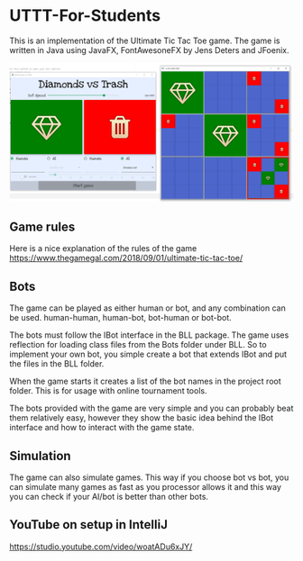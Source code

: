 # UTTT-For-Students
This is an implementation of the Ultimate Tic Tac Toe game. The game is written in Java using JavaFX, FontAwesoneFX by Jens Deters and JFoenix.

![Screenshot of gameplay](/UTTT%20game%20screenshot.png)

## Game rules
Here is a nice explanation of the rules of the game https://www.thegamegal.com/2018/09/01/ultimate-tic-tac-toe/

## Bots
The game can be played as either human or bot, and any combination can be used. human-human, human-bot, bot-human or bot-bot.

The bots must follow the IBot interface in the BLL package. The game uses reflection for loading class files from the Bots folder under BLL. So to implement your own bot, you simple create a bot that extends IBot and put the files in the BLL folder.

When the game starts it creates a list of the bot names in the project root folder. This is for usage with online tournament tools.

The bots provided with the game are very simple and you can probably beat them relatively easy, however they show the basic idea behind the IBot interface and how to interact with the game state. 

## Simulation
The game can also simulate games. This way if you choose bot vs bot, you can simulate many games as fast as you processor allows it and this way you can check if your AI/bot is better than other bots.

## YouTube on setup in IntelliJ
https://studio.youtube.com/video/woatADu6xJY/
